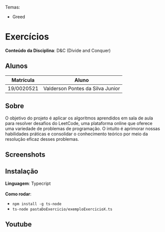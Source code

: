 Temas:
 - Greed

# Exercícios

**Conteúdo da Disciplina**: D&C (Divide and Conquer)<br>

## Alunos
|Matrícula | Aluno |
| -- | -- |
| 19/0020521  |  Valderson Pontes da Silva Junior |

## Sobre 
O objetivo do projeto é aplicar os algoritmos aprendidos em sala de aula para resolver desafios do LeetCode, uma plataforma online que oferece uma variedade de problemas de programação. O intuito é aprimorar nossas habilidades práticas e consolidar o conhecimento teórico por meio da resolução eficaz desses problemas.

## Screenshots


## Instalação 
**Linguagem**: Typecript<br><br>
**Como rodar**: 
- `npm install -g ts-node` </br>
 - `ts-node pastaDoExercicio/exemploExercicioX.ts`

## Youtube